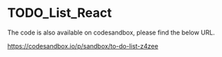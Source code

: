 # TODO_List_React

The code is also available on codesandbox, please find the below URL.

https://codesandbox.io/p/sandbox/to-do-list-z4zee

